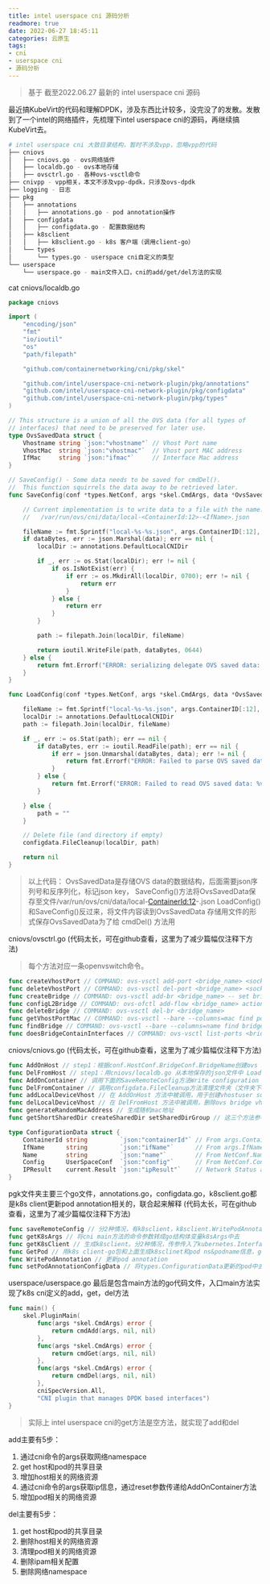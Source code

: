 ```yaml
---
title: intel userspace cni 源码分析
readmore: true
date: 2022-06-27 18:45:11
categories: 云原生
tags:
- cni
- userspace cni
- 源码分析
---
```


> 基于 截至2022.06.27 最新的 intel userspace cni 源码

最近搞KubeVirt的代码和理解DPDK，涉及东西比计较多，没完没了的发散。发散到了一个intel的网络插件，先梳理下intel userspace cni的源码，再继续搞KubeVirt去。

```bash
# intel userspace cni 大致目录结构，暂时不涉及vpp，忽略vpp的代码
├── cniovs
│   ├── cniovs.go - ovs网络插件
│   ├── localdb.go - ovs本地存储
│   ├── ovsctrl.go - 各种ovs-vsctl命令
├── cnivpp - vpp相关，本文不涉及vpp-dpdk，只涉及ovs-dpdk
├── logging - 日志
├── pkg
│   ├── annotations
│   │   ├── annotations.go - pod annotation操作
│   ├── configdata
│   │   ├── configdata.go - 配置数据结构
│   ├── k8sclient
│   │   ├── k8sclient.go - k8s 客户端（调用client-go）
│   └── types
│       └── types.go - userspace cni自定义的类型
└── userspace
    └── userspace.go - main文件入口，cni的add/get/del方法的实现
```

cat cniovs/localdb.go
```go
package cniovs

import (
	"encoding/json"
	"fmt"
	"io/ioutil"
	"os"
	"path/filepath"

	"github.com/containernetworking/cni/pkg/skel"

	"github.com/intel/userspace-cni-network-plugin/pkg/annotations"
	"github.com/intel/userspace-cni-network-plugin/pkg/configdata"
	"github.com/intel/userspace-cni-network-plugin/pkg/types"
)

// This structure is a union of all the OVS data (for all types of
// interfaces) that need to be preserved for later use.
type OvsSavedData struct {
	Vhostname string `json:"vhostname"` // Vhost Port name
	VhostMac  string `json:"vhostmac"`  // Vhost port MAC address
	IfMac     string `json:"ifmac"`     // Interface Mac address
}

// SaveConfig() - Some data needs to be saved for cmdDel().
//  This function squirrels the data away to be retrieved later.
func SaveConfig(conf *types.NetConf, args *skel.CmdArgs, data *OvsSavedData) error {

	// Current implementation is to write data to a file with the name:
	//   /var/run/ovs/cni/data/local-<ContainerId:12>-<IfName>.json

	fileName := fmt.Sprintf("local-%s-%s.json", args.ContainerID[:12], args.IfName)
	if dataBytes, err := json.Marshal(data); err == nil {
		localDir := annotations.DefaultLocalCNIDir

		if _, err := os.Stat(localDir); err != nil {
			if os.IsNotExist(err) {
				if err := os.MkdirAll(localDir, 0700); err != nil {
					return err
				}
			} else {
				return err
			}
		}

		path := filepath.Join(localDir, fileName)

		return ioutil.WriteFile(path, dataBytes, 0644)
	} else {
		return fmt.Errorf("ERROR: serializing delegate OVS saved data: %v", err)
	}
}

func LoadConfig(conf *types.NetConf, args *skel.CmdArgs, data *OvsSavedData) error {

	fileName := fmt.Sprintf("local-%s-%s.json", args.ContainerID[:12], args.IfName)
	localDir := annotations.DefaultLocalCNIDir
	path := filepath.Join(localDir, fileName)

	if _, err := os.Stat(path); err == nil {
		if dataBytes, err := ioutil.ReadFile(path); err == nil {
			if err = json.Unmarshal(dataBytes, data); err != nil {
				return fmt.Errorf("ERROR: Failed to parse OVS saved data: %v", err)
			}
		} else {
			return fmt.Errorf("ERROR: Failed to read OVS saved data: %v", err)
		}

	} else {
		path = ""
	}

	// Delete file (and directory if empty)
	configdata.FileCleanup(localDir, path)

	return nil
}
```

> 以上代码：
> OvsSavedData是存储OVS data的数据结构，后面需要json序列号和反序列化，标记json key，
> SaveConfig()方法将OvsSavedData保存至文件/var/run/ovs/cni/data/local-<ContainerId:12>-<IfName>.json
> LoadConfig()和SaveConfig()反过来，将文件内容读到OvsSavedData
> 存储用文件的形式保存OvsSavedData为了给 cmdDel() 方法用

cniovs/ovsctrl.go (代码太长，可在github查看，这里为了减少篇幅仅注释下方法) 
> 每个方法对应一条openvswitch命令。
```go
func createVhostPort // COMMAND: ovs-vsctl add-port <bridge_name> <sock_name> -- set Interface <sock_name> type=<dpdkvhostuser|dpdkvhostuserclient>
func deleteVhostPort // COMMAND: ovs-vsctl del-port <bridge_name> <sock_name>
func createBridge // COMMAND: ovs-vsctl add-br <bridge_name> -- set bridge <bridge_name> datapath_type=netdev
func configL2Bridge // COMMAND: ovs-ofctl add-flow <bridge_name> actions=NORMAL
func deleteBridge // COMMAND: ovs-vsctl del-br <bridge_name>
func getVhostPortMac // COMMAND: ovs-vsctl --bare --columns=mac find port name=<sock_name>
func findBridge // COMMAND: ovs-vsctl --bare --columns=name find bridge name=<bridge_name>
func doesBridgeContainInterfaces // COMMAND: ovs-vsctl list-ports <bridge_name>
```

cniovs/cniovs.go (代码太长，可在github查看，这里为了减少篇幅仅注释下方法)
```go
func AddOnHost // step1：根据conf.HostConf.BridgeConf.BridgeName创建ovs bridge，若未配置用默认br0代替。step2：创建bridge interface仅支持conf.HostConf.IfType == "vhostuser"一种类型。step3：Save Config - Save Create Data for Delete
func DelFromHost // step1：用cniovs/localdb.go 从本地保存的json文件中 Load Config 删除bridge interface，检查brdge，若没有interface则删除bridge
func AddOnContainer // 调用下面的SaveRemoteConfig方法Write configuration data(下面的ConfigurationData struct) that will be consumed by container。
func DelFromContainer // 调用configdata.FileCleanup方法清理文件夹（文件夹下0个文件则清理文件夹）和文件
func addLocalDeviceVhost // 在 AddOnHost 方法中被调用，用于创建vhostuser socket以及相关操作
func delLocalDeviceVhost // 在 DelFromHost 方法中被调用，删除ovs bridge vhostuser port，umount 相关文件夹，删除vhostuser socket 以及相关文件
func generateRandomMacAddress // 生成随机mac地址
func getShortSharedDir createSharedDir setSharedDirGroup // 这三个方法参考 https://www.backendcloud.cn/2022/06/24/userspace-cni-for-kubevirt/
```

```go
type ConfigurationData struct {
	ContainerId string         `json:"containerId"` // From args.ContainerId, used locally. Used in several place, namely in the socket filenames.
	IfName      string         `json:"ifName"`      // From args.IfName, used locally. Used in several place, namely in the socket filenames.
	Name        string         `json:"name"`        // From NetConf.Name
	Config      UserSpaceConf  `json:"config"`      // From NetConf.ContainerConf
	IPResult    current.Result `json:"ipResult"`    // Network Status also has IP, but wrong format
}
```

pgk文件夹主要三个go文件，annotations.go，configdata.go，k8sclient.go都是k8s client更新pod annotation相关的，联合起来解释 (代码太长，可在github查看，这里为了减少篇幅仅注释下方法)
```go
func saveRemoteConfig // 分2种情况，有k8sclient，k8sclient.WritePodAnnotation写入集群的PodAnnotation。若没有k8sclient，用文件保存信息 
func getK8sArgs // 将cni main方法的命令参数转成go结构体变量k8sArgs中去
func getK8sClient // 生成k8sclient。分2种情况，传参传入了kubernetes.Interface，直接返会该client，另一种情况没有传入client，则根据传参kubeconfig或者环境变量生成k8sclient。
func GetPod // 用k8s client-go包和上面生成k8sclinet和pod ns&podname信息，get pod
func WritePodAnnotation // 更新pod annotation
func setPodAnnotationConfigData // 将types.ConfigurationData更新的pod中去
```

userspace/userspace.go 最后是包含main方法的go代码文件，入口main方法实现了k8s cni定义的add，get，del方法
```go
func main() {
	skel.PluginMain(
		func(args *skel.CmdArgs) error {
			return cmdAdd(args, nil, nil)
		},
		func(args *skel.CmdArgs) error {
			return cmdGet(args, nil, nil)
		},
		func(args *skel.CmdArgs) error {
			return cmdDel(args, nil, nil)
		},
		cniSpecVersion.All,
		"CNI plugin that manages DPDK based interfaces")
}
```
> 实际上 intel userspace cni的get方法是空方法，就实现了add和del


add主要有5步：
1. 通过cni命令的args获取网络namespace
2. get host和pod的共享目录
3. 增加host相关的网络资源
4. 通过cni命令的args获取ip信息，通过reset参数传递给AddOnContainer方法
5. 增加pod相关的网络资源

del主要有5步：
1. get host和pod的共享目录
2. 删除host相关的网络资源
3. 清理pod相关的网络资源
4. 删除ipam相关配置
5. 删除网络namespace



